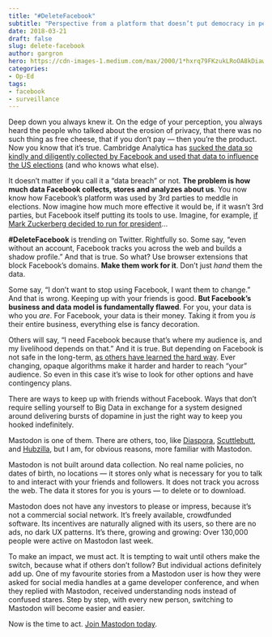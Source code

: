 ```yaml
---
title: "#DeleteFacebook"
subtitle: "Perspective from a platform that doesn’t put democracy in peril"
date: 2018-03-21
draft: false
slug: delete-facebook
author: gargron
hero: https://cdn-images-1.medium.com/max/2000/1*hxrq79FKzukLRoOA8kDiaw.png
categories:
- Op-Ed
tags:
- facebook
- surveillance
---
```


Deep down you always knew it. On the edge of your perception, you always heard the people who talked about the erosion of privacy, that there was no such thing as free cheese, that if you don’t pay — then you’re the product. Now you know that it’s true. Cambridge Analytica has [sucked the data so kindly and diligently collected by Facebook and used that data to influence the US elections](https://www.theguardian.com/news/2018/mar/17/cambridge-analytica-facebook-influence-us-election) (and who knows what else).

It doesn’t matter if you call it a “data breach” or not. **The problem is how much data Facebook collects, stores and analyzes about us**. You now know how Facebook’s platform was used by 3rd parties to meddle in elections. Now imagine how much more effective it would be, if it wasn’t 3rd parties, but Facebook itself putting its tools to use. Imagine, for example, [if Mark Zuckerberg decided to run for president](https://www.cnbc.com/2017/08/15/mark-zuckerberg-could-be-running-for-president-in-2020.html)…

**#DeleteFacebook** is trending on Twitter. Rightfully so. Some say, “even without an account, Facebook tracks you across the web and builds a shadow profile.” And that is true. So what? Use browser extensions that block Facebook’s domains. **Make them work for it**. Don’t just *hand* them the data.

Some say, “I don’t want to stop using Facebook, I want them to change.” And that is wrong. Keeping up with your friends is good. **But Facebook’s business and data model is fundamentally flawed**. For you, your data is who you *are*. For Facebook, your data is their money. Taking it from you *is* their entire business, everything else is fancy decoration.

Others will say, “I need Facebook because that’s where my audience is, and my livelihood depends on that.” And it is true. But depending on Facebook is not safe in the long-term, [as others have learned the hard way](http://splitsider.com/2018/02/how-facebook-is-killing-comedy/). Ever changing, opaque algorithms make it harder and harder to reach “your” audience. So even in this case it’s wise to look for other options and have contingency plans.

There are ways to keep up with friends without Facebook. Ways that don’t require selling yourself to Big Data in exchange for a system designed around delivering bursts of dopamine in just the right way to keep you hooked indefinitely.

Mastodon is one of them. There are others, too, like [Diaspora](https://diasporafoundation.org/), [Scuttlebutt](https://www.scuttlebutt.nz/), and [Hubzilla](https://project.hubzilla.org/page/hubzilla/hubzilla-project), but I am, for obvious reasons, more familiar with Mastodon.

Mastodon is not built around data collection. No real name policies, no dates of birth, no locations — it stores only what is necessary for you to talk to and interact with your friends and followers. It does not track you across the web. The data it stores for you is yours — to delete or to download.

Mastodon does not have any investors to please or impress, because it’s not a commercial social network. It’s freely available, crowdfunded software. Its incentives are naturally aligned with its users, so there are no ads, no dark UX patterns. It’s there, growing and growing: Over 130,000 people were active on Mastodon last week.

To make an impact, we must act. It is tempting to wait until others make the switch, because what if others don’t follow? But individual actions definitely add up. One of my favourite stories from a Mastodon user is how they were asked for social media handles at a game developer conference, and when they replied with Mastodon, received understanding nods instead of confused stares. Step by step, with every new person, switching to Mastodon will become easier and easier.

Now is the time to act. [Join Mastodon today](https://joinmastodon.org).
